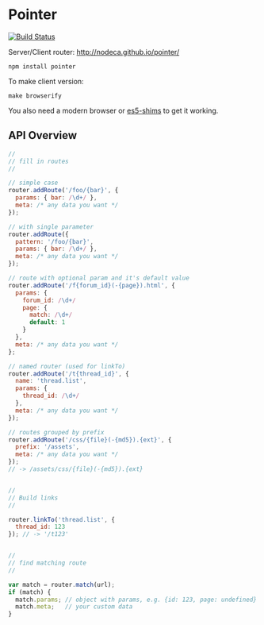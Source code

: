 Pointer
=======

[![Build Status](https://secure.travis-ci.org/nodeca/pointer.png)](http://travis-ci.org/nodeca/pointer)

Server/Client router:
http://nodeca.github.io/pointer/

```
npm install pointer
```

To make client version:
```
make browserify
```

You also need a modern browser or [es5-shims](https://github.com/kriskowal/es5-shim)
to get it working.


API Overview
------------


``` javascript
//
// fill in routes
//

// simple case
router.addRoute('/foo/{bar}', {
  params: { bar: /\d+/ },
  meta: /* any data you want */
});

// with single parameter
router.addRoute({
  pattern: '/foo/{bar}',
  params: { bar: /\d+/ },
  meta: /* any data you want */
});

// route with optional param and it's default value
router.addRoute('/f{forum_id}(-{page}).html', {
  params: {
    forum_id: /\d+/
    page: {
      match: /\d+/
      default: 1
    }
  },
  meta: /* any data you want */
};

// named router (used for linkTo)
router.addRoute('/t{thread_id}', {
  name: 'thread.list',
  params: {
    thread_id: /\d+/
  },
  meta: /* any data you want */
});

// routes grouped by prefix
router.addRoute('/css/{file}(-{md5}).{ext}', {
  prefix: '/assets',
  meta: /* any data you want */
});
// -> /assets/css/{file}(-{md5}).{ext}


//
// Build links
//

router.linkTo('thread.list', {
  thread_id: 123
}); // -> '/t123'


//
// find matching route
//

var match = router.match(url);
if (match) {
  match.params; // object with params, e.g. {id: 123, page: undefined}
  match.meta;   // your custom data
}
```
